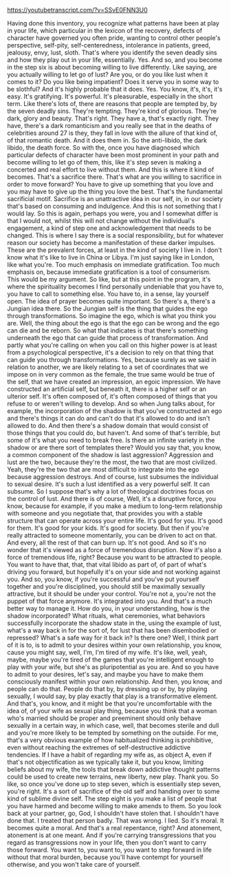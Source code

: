 https://youtubetranscript.com/?v=SSvE0FNN3U0

 Having done this inventory, you recognize what patterns have been at play in your life, which particular in the lexicon of the recovery, defects of character have governed you often pride, wanting to control other people's perspective, self-pity, self-centeredness, intolerance in patients, greed, jealousy, envy, lust, sloth. That's where you identify the seven deadly sins and how they play out in your life, essentially. Yes. And so, and you become in the step six is about becoming willing to live differently. Like saying, are you actually willing to let go of lust? Are you, or do you like lust when it comes to it? Do you like being impatient? Does it serve you in some way to be slothful? And it's highly probable that it does. Yes. You know, it's, it's, it's easy. It's gratifying. It's powerful. It's pleasurable, especially in the short term. Like there's lots of, there are reasons that people are tempted by, by the seven deadly sins. They're tempting. They're kind of glorious. They're dark, glory and beauty. That's right. They have a, that's exactly right. They have, there's a dark romanticism and you really see that in the deaths of celebrities around 27 is they, they fall in love with the allure of that kind of, of that romantic death. And it does them in. So the anti-libido, the dark libido, the death force. So with the, once you have diagnosed which particular defects of character have been most prominent in your path and become willing to let go of them, this, like it's step seven is making a concerted and real effort to live without them. And this is where it kind of becomes. That's a sacrifice there. That's what are you willing to sacrifice in order to move forward? You have to give up something that you love and you may have to give up the thing you love the best. That's the fundamental sacrificial motif. Sacrifice is an unattractive idea in our self, in, in our society that's based on consuming and indulgence. And this is not something that I would lay. So this is again, perhaps you were, you and I somewhat differ is that I would not, whilst this will not change without the individual's engagement, a kind of step one and acknowledgement that needs to be changed. This is where I say there is a social responsibility, but for whatever reason our society has become a manifestation of these darker impulses. These are the prevalent forces, at least in the kind of society I live in. I don't know what it's like to live in China or Libya. I'm just saying like in London, like what you're. Too much emphasis on immediate gratification. Too much emphasis on, because immediate gratification is a tool of consumerism. This would be my argument. So like, but at this point in the program, it's where the spirituality becomes I find personally undeniable that you have to, you have to call to something else. You have to, in a sense, lay yourself open. The idea of prayer becomes quite important. So there's a, there's a Jungian idea there. So the Jungian self is the thing that guides the ego through transformations. So imagine the ego, which is what you think you are. Well, the thing about the ego is that the ego can be wrong and the ego can die and be reborn. So what that indicates is that there's something underneath the ego that can guide that process of transformation. And partly what you're calling on when you call on this higher power is at least from a psychological perspective, it's a decision to rely on that thing that can guide you through transformations. Yes, because surely as we said in relation to another, we are likely relating to a set of coordinates that we impose on in very common as the female, the true same would be true of the self, that we have created an impression, an egoic impression. We have constructed an artificial self, but beneath it, there is a higher self or an ulterior self. It's often composed of, it's often composed of things that you refuse to or weren't willing to develop. And so when Jung talks about, for example, the incorporation of the shadow is that you've constructed an ego and there's things it can do and can't do that it's allowed to do and isn't allowed to do. And then there's a shadow domain that would consist of those things that you could do, but haven't. And some of that's terrible, but some of it's what you need to break free. Is there an infinite variety in the shadow or are there sort of templates there? Would you say that, you know, a common component of the shadow is last aggression? Aggression and lust are the two, because they're the most, the two that are most civilized. Yeah, they're the two that are most difficult to integrate into the ego because aggression destroys. And of course, lust subsumes the individual to sexual desire. It's such a lust identified as a very powerful self. It can subsume. So I suppose that's why a lot of theological doctrines focus on the control of lust. And there is of course, Well, it's a disruptive force, you know, because for example, if you make a medium to long-term relationship with someone and you negotiate that, that provides you with a stable structure that can operate across your entire life. It's good for you. It's good for them. It's good for your kids. It's good for society. But then if you're really attracted to someone momentarily, you can be driven to act on that. And every, all the rest of that can burn up. It's not good. And so it's no wonder that it's viewed as a force of tremendous disruption. Now it's also a force of tremendous life, right? Because you want to be attracted to people. You want to have that, that, that vital libido as part of, of part of what's driving you forward, but hopefully it's on your side and not working against you. And so, you know, if you're successful and you've put yourself together and you're disciplined, you should still be maximally sexually attractive, but it should be under your control. You're not a, you're not the puppet of that force anymore. It's integrated into you. And that's a much better way to manage it. How do you, in your understanding, how is the shadow incorporated? What rituals, what ceremonies, what behaviors successfully incorporate the shadow state in the, using the example of lust, what's a way back in for the sort of, for lust that has been disembodied or repressed? What's a safe way for it back in? Is there one? Well, I think part of it is to, is to admit to your desires within your own relationship, you know, cause you might say, well, I'm, I'm tired of my wife. It's like, well, yeah, maybe, maybe you're tired of the games that you're intelligent enough to play with your wife, but she's as pluripotential as you are. And so you have to admit to your desires, let's say, and maybe you have to make them consciously manifest within your own relationship. And then, you know, and people can do that. People do that by, by dressing up or by, by playing sexually, I would say, by play exactly that play is a transformative element. And that's, you know, and it might be that you're uncomfortable with the idea of, of your wife as sexual play thing, because you think that a woman who's married should be proper and preeminent should only behave sexually in a certain way, in which case, well, that becomes sterile and dull and you're more likely to be tempted by something on the outside. For me, that's a very obvious example of how habitualized thinking is prohibitive, even without reaching the extremes of self-destructive addictive tendencies. If I have a habit of regarding my wife as, as object A, even if that's not objectification as we typically take it, but you know, limiting beliefs about my wife, the tools that break down addictive thought patterns could be used to create new terrains, new liberty, new play. Thank you. So like, so once you've done up to step seven, which is essentially step seven, you're right. It's a sort of sacrifice of the old self and handing over to some kind of sublime divine self. The step eight is you make a list of people that you have harmed and become willing to make amends to them. So you look back at your partner, go, God, I shouldn't have stolen that. I shouldn't have done that. I treated that person badly. That was wrong. I lied. So it's moral. It becomes quite a moral. And that's a real repentance, right? And atonement, atonement is at one meant. And if you're carrying transgressions that you regard as transgressions now in your life, then you don't want to carry those forward. You want to, you want to, you want to step forward in life without that moral burden, because you'll have contempt for yourself otherwise, and you won't take care of yourself.